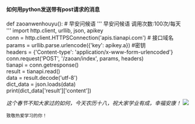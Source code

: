 #### 如何用python发送带有post请求的消息  
def zaoanwenhouyu():  # 早安问候语 
    ''' 
    早安问候语 
    调用次数:100次/每天    
    ''' 
    import http.client, urllib, json, apikey    
    conn = http.client.HTTPSConnection('apis.tianapi.com')  # 接口域名  
    params = urllib.parse.urlencode({'key': apikey.a})  #密钥     
    headers = {'Content-type': 'application/x-www-form-urlencoded'}     
    conn.request('POST', '/zaoan/index', params, headers)   
    tianapi = conn.getresponse()    
    result = tianapi.read()     
    data = result.decode('utf-8')   
    dict_data = json.loads(data)    
    print(dict_data['result']['content'])   
  
  _这个春节不知大家过的如何，今天农历十八，祝大家学业有成，幸福安康！_
   ![](https://alifei02.cfp.cn/creative/vcg/800/new/VCG211415745113-CTE.jpg)
    
    致敬热爱学习的你！
